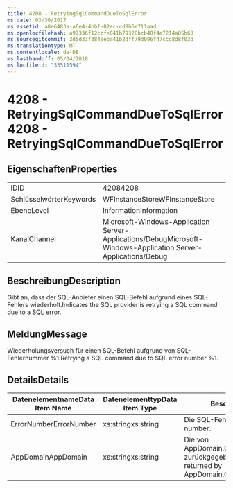 ```yaml
---
title: 4208 - RetryingSqlCommandDueToSqlError
ms.date: 03/30/2017
ms.assetid: a8e6483a-a6e4-4bbf-82ec-cd8b6e711aad
ms.openlocfilehash: a97336f12ccfe041b79328bcb48f4e7214a05b63
ms.sourcegitcommit: 3d5d33f384eeba41b2dff79d096f47ccc8d8f03d
ms.translationtype: MT
ms.contentlocale: de-DE
ms.lasthandoff: 05/04/2018
ms.locfileid: "33511594"
---
```

# <a name="4208---retryingsqlcommandduetosqlerror"></a><span data-ttu-id="b2f8c-102">4208 - RetryingSqlCommandDueToSqlError</span><span class="sxs-lookup"><span data-stu-id="b2f8c-102">4208 - RetryingSqlCommandDueToSqlError</span></span>
## <a name="properties"></a><span data-ttu-id="b2f8c-103">Eigenschaften</span><span class="sxs-lookup"><span data-stu-id="b2f8c-103">Properties</span></span>  
  
|||  
|-|-|  
|<span data-ttu-id="b2f8c-104">ID</span><span class="sxs-lookup"><span data-stu-id="b2f8c-104">ID</span></span>|<span data-ttu-id="b2f8c-105">4208</span><span class="sxs-lookup"><span data-stu-id="b2f8c-105">4208</span></span>|  
|<span data-ttu-id="b2f8c-106">Schlüsselwörter</span><span class="sxs-lookup"><span data-stu-id="b2f8c-106">Keywords</span></span>|<span data-ttu-id="b2f8c-107">WFInstanceStore</span><span class="sxs-lookup"><span data-stu-id="b2f8c-107">WFInstanceStore</span></span>|  
|<span data-ttu-id="b2f8c-108">Ebene</span><span class="sxs-lookup"><span data-stu-id="b2f8c-108">Level</span></span>|<span data-ttu-id="b2f8c-109">Information</span><span class="sxs-lookup"><span data-stu-id="b2f8c-109">Information</span></span>|  
|<span data-ttu-id="b2f8c-110">Kanal</span><span class="sxs-lookup"><span data-stu-id="b2f8c-110">Channel</span></span>|<span data-ttu-id="b2f8c-111">Microsoft-Windows-Application Server-Applications/Debug</span><span class="sxs-lookup"><span data-stu-id="b2f8c-111">Microsoft-Windows-Application Server-Applications/Debug</span></span>|  
  
## <a name="description"></a><span data-ttu-id="b2f8c-112">Beschreibung</span><span class="sxs-lookup"><span data-stu-id="b2f8c-112">Description</span></span>  
 <span data-ttu-id="b2f8c-113">Gibt an, dass der SQL-Anbieter einen SQL-Befehl aufgrund eines SQL-Fehlers wiederholt.</span><span class="sxs-lookup"><span data-stu-id="b2f8c-113">Indicates the SQL provider is retrying a SQL command due to a SQL error.</span></span>  
  
## <a name="message"></a><span data-ttu-id="b2f8c-114">Meldung</span><span class="sxs-lookup"><span data-stu-id="b2f8c-114">Message</span></span>  
 <span data-ttu-id="b2f8c-115">Wiederholungsversuch für einen SQL-Befehl aufgrund von SQL-Fehlernummer %1.</span><span class="sxs-lookup"><span data-stu-id="b2f8c-115">Retrying a SQL command due to SQL error number %1.</span></span>  
  
## <a name="details"></a><span data-ttu-id="b2f8c-116">Details</span><span class="sxs-lookup"><span data-stu-id="b2f8c-116">Details</span></span>  
  
|<span data-ttu-id="b2f8c-117">Datenelementname</span><span class="sxs-lookup"><span data-stu-id="b2f8c-117">Data Item Name</span></span>|<span data-ttu-id="b2f8c-118">Datenelementtyp</span><span class="sxs-lookup"><span data-stu-id="b2f8c-118">Data Item Type</span></span>|<span data-ttu-id="b2f8c-119">Beschreibung</span><span class="sxs-lookup"><span data-stu-id="b2f8c-119">Description</span></span>|  
|--------------------|--------------------|-----------------|  
|<span data-ttu-id="b2f8c-120">ErrorNumber</span><span class="sxs-lookup"><span data-stu-id="b2f8c-120">ErrorNumber</span></span>|<span data-ttu-id="b2f8c-121">xs:string</span><span class="sxs-lookup"><span data-stu-id="b2f8c-121">xs:string</span></span>|<span data-ttu-id="b2f8c-122">Die SQL-Fehlernummer.</span><span class="sxs-lookup"><span data-stu-id="b2f8c-122">The SQL error number.</span></span>|  
|<span data-ttu-id="b2f8c-123">AppDomain</span><span class="sxs-lookup"><span data-stu-id="b2f8c-123">AppDomain</span></span>|<span data-ttu-id="b2f8c-124">xs:string</span><span class="sxs-lookup"><span data-stu-id="b2f8c-124">xs:string</span></span>|<span data-ttu-id="b2f8c-125">Die von AppDomain.CurrentDomain.FriendlyName zurückgegebene Zeichenfolge.</span><span class="sxs-lookup"><span data-stu-id="b2f8c-125">The string returned by AppDomain.CurrentDomain.FriendlyName.</span></span>|
